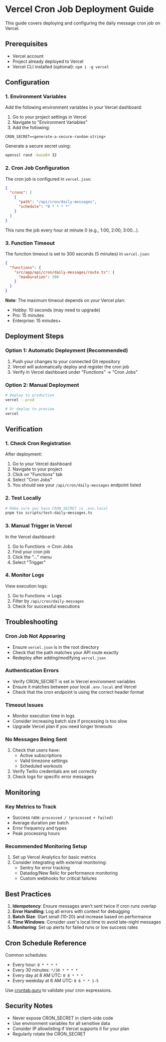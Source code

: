 # Vercel Cron Job Deployment Guide

This guide covers deploying and configuring the daily message cron job on Vercel.

## Prerequisites

- Vercel account
- Project already deployed to Vercel
- Vercel CLI installed (optional): `npm i -g vercel`

## Configuration

### 1. Environment Variables

Add the following environment variables in your Vercel dashboard:

1. Go to your project settings in Vercel
2. Navigate to "Environment Variables"
3. Add the following:

```
CRON_SECRET=<generate-a-secure-random-string>
```

Generate a secure secret using:
```bash
openssl rand -base64 32
```

### 2. Cron Job Configuration

The cron job is configured in `vercel.json`:

```json
{
  "crons": [
    {
      "path": "/api/cron/daily-messages",
      "schedule": "0 * * * *"
    }
  ]
}
```

This runs the job every hour at minute 0 (e.g., 1:00, 2:00, 3:00...).

### 3. Function Timeout

The function timeout is set to 300 seconds (5 minutes) in `vercel.json`:

```json
{
  "functions": {
    "src/app/api/cron/daily-messages/route.ts": {
      "maxDuration": 300
    }
  }
}
```

**Note**: The maximum timeout depends on your Vercel plan:
- Hobby: 10 seconds (may need to upgrade)
- Pro: 15 minutes
- Enterprise: 15 minutes+

## Deployment Steps

### Option 1: Automatic Deployment (Recommended)

1. Push your changes to your connected Git repository
2. Vercel will automatically deploy and register the cron job
3. Verify in Vercel dashboard under "Functions" → "Cron Jobs"

### Option 2: Manual Deployment

```bash
# Deploy to production
vercel --prod

# Or deploy to preview
vercel
```

## Verification

### 1. Check Cron Registration

After deployment:
1. Go to your Vercel dashboard
2. Navigate to your project
3. Click on "Functions" tab
4. Select "Cron Jobs"
5. You should see your `/api/cron/daily-messages` endpoint listed

### 2. Test Locally

```bash
# Make sure you have CRON_SECRET in .env.local
pnpm tsx scripts/test-daily-messages.ts
```

### 3. Manual Trigger in Vercel

In the Vercel dashboard:
1. Go to Functions → Cron Jobs
2. Find your cron job
3. Click the "..." menu
4. Select "Trigger"

### 4. Monitor Logs

View execution logs:
1. Go to Functions → Logs
2. Filter by `/api/cron/daily-messages`
3. Check for successful executions

## Troubleshooting

### Cron Job Not Appearing

- Ensure `vercel.json` is in the root directory
- Check that the path matches your API route exactly
- Redeploy after adding/modifying `vercel.json`

### Authentication Errors

- Verify CRON_SECRET is set in Vercel environment variables
- Ensure it matches between your local `.env.local` and Vercel
- Check that the cron endpoint is using the correct header format

### Timeout Issues

- Monitor execution time in logs
- Consider increasing batch size if processing is too slow
- Upgrade Vercel plan if you need longer timeouts

### No Messages Being Sent

1. Check that users have:
   - Active subscriptions
   - Valid timezone settings
   - Scheduled workouts
2. Verify Twilio credentials are set correctly
3. Check logs for specific error messages

## Monitoring

### Key Metrics to Track

- Success rate: `processed / (processed + failed)`
- Average duration per batch
- Error frequency and types
- Peak processing hours

### Recommended Monitoring Setup

1. Set up Vercel Analytics for basic metrics
2. Consider integrating with external monitoring:
   - Sentry for error tracking
   - Datadog/New Relic for performance monitoring
   - Custom webhooks for critical failures

## Best Practices

1. **Idempotency**: Ensure messages aren't sent twice if cron runs overlap
2. **Error Handling**: Log all errors with context for debugging
3. **Batch Size**: Start small (10-20) and increase based on performance
4. **Time Windows**: Consider user's local time to avoid late-night messages
5. **Monitoring**: Set up alerts for failed runs or low success rates

## Cron Schedule Reference

Common schedules:
- Every hour: `0 * * * *`
- Every 30 minutes: `*/30 * * * *`
- Every day at 8 AM UTC: `0 8 * * *`
- Every weekday at 6 AM UTC: `0 6 * * 1-5`

Use [crontab.guru](https://crontab.guru) to validate your cron expressions.

## Security Notes

- Never expose CRON_SECRET in client-side code
- Use environment variables for all sensitive data
- Consider IP allowlisting if Vercel supports it for your plan
- Regularly rotate the CRON_SECRET